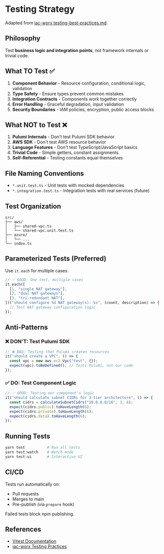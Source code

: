 # Testing Strategy

Adapted from [iac-worx testing-best-practices.md](https://github.com/AdaptiveWorX/iac-worx/blob/main/docs/testing-best-practices.md).

## Philosophy

Test **business logic and integration points**, not framework internals or trivial code.

## What TO Test ✅

1. **Component Behavior** - Resource configuration, conditional logic, validation
2. **Type Safety** - Ensure types prevent common mistakes
3. **Integration Contracts** - Components work together correctly
4. **Error Handling** - Graceful degradation, input validation
5. **Security Boundaries** - IAM policies, encryption, public access blocks

## What NOT to Test ❌

1. **Pulumi Internals** - Don't test Pulumi SDK behavior
2. **AWS SDK** - Don't test AWS resource behavior
3. **Language Features** - Don't test TypeScript/JavaScript basics
4. **Trivial Code** - Simple getters, constant assignments
5. **Self-Referential** - Testing constants equal themselves

## File Naming Conventions

- `*.unit.test.ts` - Unit tests with mocked dependencies
- `*.integration.test.ts` - Integration tests with real services (future)

## Test Organization

```
src/
├── aws/
│   ├── shared-vpc.ts
│   └── shared-vpc.unit.test.ts
├── azure/
│   └── ...
└── index.ts
```

## Parameterized Tests (Preferred)

Use `it.each` for multiple cases:

```typescript
// ✅ GOOD: One test, multiple cases
it.each([
  [1, "single NAT gateway"],
  [2, "dual NAT gateways"],
  [3, "tri-redundant NAT"],
])("should configure %d NAT gateway(s): %s", (count, description) => {
  // Test NAT gateway configuration logic
});
```

## Anti-Patterns

### ❌ DON'T: Test Pulumi SDK

```typescript
// ❌ BAD: Testing that Pulumi creates resources
it("should create a VPC", () => {
  const vpc = new aws.ec2.Vpc("test", {});
  expect(vpc).toBeDefined(); // Tests Pulumi, not our code
});
```

### ✅ DO: Test Component Logic

```typescript
// ✅ GOOD: Testing our component's logic
it("should calculate subnet CIDRs for 3-tier architecture", () => {
  const cidrs = calculateSubnetCidrs("10.0.0.0/16", 3, 6);
  expect(cidrs.public).toHaveLength(6);
  expect(cidrs.private).toHaveLength(6);
  expect(cidrs.data).toHaveLength(6);
});
```

## Running Tests

```bash
yarn test          # Run all tests
yarn test:watch    # Watch mode
yarn test:ui       # Interactive UI
```

## CI/CD

Tests run automatically on:
- Pull requests
- Merges to main
- Pre-publish (via `prepare` hook)

Failed tests block npm publishing.

## References

- [Vitest Documentation](https://vitest.dev/)
- [iac-worx Testing Practices](https://github.com/AdaptiveWorX/iac-worx/blob/main/docs/testing-best-practices.md)
